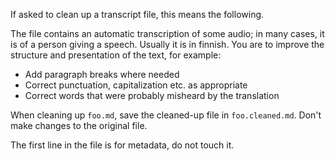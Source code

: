 If asked to clean up a transcript file, this means the following.

The file contains an automatic transcription of some audio;
in many cases, it is of a person giving a speech. 
Usually it is in finnish.
You are to improve the structure and presentation of the text,
for example:

- Add paragraph breaks where needed
- Correct punctuation, capitalization etc. as appropriate
- Correct words that were probably misheard by the translation

When cleaning up `foo.md`, save the cleaned-up file in `foo.cleaned.md`.
Don't make changes to the original file.

The first line in the file is for metadata, do not touch it.